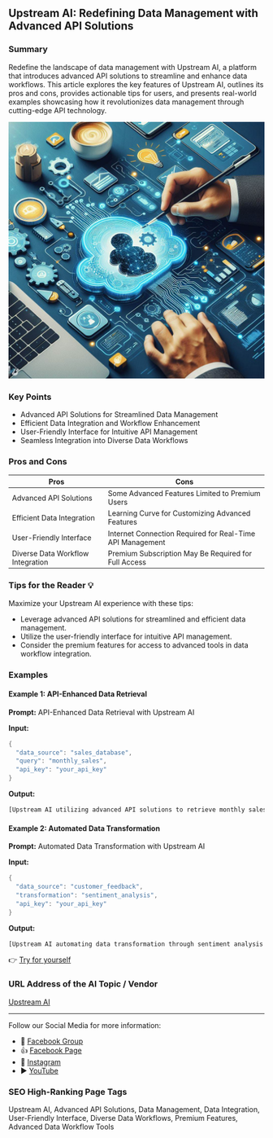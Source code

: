 ## Upstream AI: Redefining Data Management with Advanced API Solutions

### Summary
Redefine the landscape of data management with Upstream AI, a platform that introduces advanced API solutions to streamline and enhance data workflows. This article explores the key features of Upstream AI, outlines its pros and cons, provides actionable tips for users, and presents real-world examples showcasing how it revolutionizes data management through cutting-edge API technology.

<img src="./upstreamai.webp" alt="Upstream AI Image"/>

### Key Points
- Advanced API Solutions for Streamlined Data Management
- Efficient Data Integration and Workflow Enhancement
- User-Friendly Interface for Intuitive API Management
- Seamless Integration into Diverse Data Workflows

### Pros and Cons

| Pros                             | Cons                                               |
| -------------------------------- | -------------------------------------------------- |
| Advanced API Solutions            | Some Advanced Features Limited to Premium Users   |
| Efficient Data Integration        | Learning Curve for Customizing Advanced Features |
| User-Friendly Interface           | Internet Connection Required for Real-Time API Management |
| Diverse Data Workflow Integration | Premium Subscription May Be Required for Full Access|

### Tips for the Reader 💡
Maximize your Upstream AI experience with these tips:
- Leverage advanced API solutions for streamlined and efficient data management.
- Utilize the user-friendly interface for intuitive API management.
- Consider the premium features for access to advanced tools in data workflow integration.

### Examples

#### Example 1: API-Enhanced Data Retrieval
**Prompt:** API-Enhanced Data Retrieval with Upstream AI

**Input:**
```dart
{
  "data_source": "sales_database",
  "query": "monthly_sales",
  "api_key": "your_api_key"
}
```

**Output:**
```dart
[Upstream AI utilizing advanced API solutions to retrieve monthly sales data from the specified sales database]
```

#### Example 2: Automated Data Transformation
**Prompt:** Automated Data Transformation with Upstream AI

**Input:**
```dart
{
  "data_source": "customer_feedback",
  "transformation": "sentiment_analysis",
  "api_key": "your_api_key"
}
```

**Output:**
```dart
[Upstream AI automating data transformation through sentiment analysis for the specified customer feedback data]
```

👉 <a href="https://upstreamapi.com/" target="_blank">Try for yourself</a>

### URL Address of the AI Topic / Vendor
<a href="https://upstreamapi.com/" target="_blank">Upstream AI</a>

---

Follow our Social Media for more information:

- 📘 <a href="https://www.facebook.com/groups/trionxai" target="_blank">Facebook Group</a>
- 👍 <a href="https://www.facebook.com/ai.trionxai" target="_blank">Facebook Page</a>
- 📸 <a href="https://www.instagram.com/trionxai/" target="_blank">Instagram</a>
- ▶️ <a href="https://www.youtube.com/@robotdocs/" target="_blank">YouTube</a>

### SEO High-Ranking Page Tags
Upstream AI, Advanced API Solutions, Data Management, Data Integration, User-Friendly Interface, Diverse Data Workflows, Premium Features, Advanced Data Workflow Tools